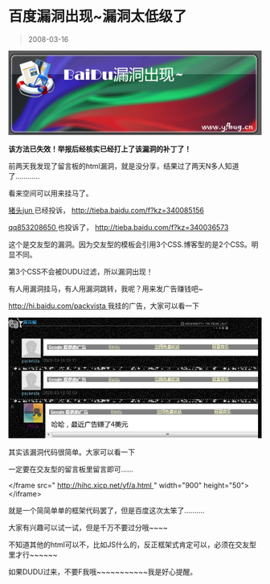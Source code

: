 # 百度漏洞出现~漏洞太低级了 

> 2008-03-16

<div class="pcs-article-content_ptkaiapt4bxy_baiduscarticle" id="detailArticleContent_ptkaiapt4bxy_baiduscarticle">
 <p>
 </p>
 <p>
  <img class="blogimg" small="0" src="images/cba1be3bc5d89bfc929aaedb11d7c777.jpg"/>
 </p>
 <p>
  <strong>
   该方法已失效！举报后经核实已经打上了该漏洞的补丁了！
  </strong>
 </p>
 <p>
  前两天我发现了留言板的html漏洞，就是没分享，结果过了两天N多人知道了............
 </p>
 <p>
  看来空间可以用来挂马了。
 </p>
 <p>
  <u>
   猪头jun
  </u>
  已经投诉，
  <a href="http://tieba.baidu.com/f?kz=340085156">
   http://tieba.baidu.com/f?kz=340085156
  </a>
 </p>
 <p>
  <u>
   qq853208650
  </u>
  也投诉了，
  <a href="http://tieba.baidu.com/f?kz=340036573">
   http://tieba.baidu.com/f?kz=340036573
  </a>
 </p>
 <p>
  这个是交友型的漏洞。因为交友型的模板会引用3个CSS.博客型的是2个CSS。明显不同。
 </p>
 <p>
  第3个CSS不会被DUDU过滤，所以漏洞出现！
 </p>
 <p>
  有人用漏洞挂马，有人用漏洞跳转，我呢？用来发广告赚钱吧~
 </p>
 <p>
  <a href="http://hi.baidu.com/packvista">
   http://hi.baidu.com/packvista
  </a>
  我挂的广告，大家可以看一下
 </p>
 <p>
  <img class="blogimg" small="0" src="images/f3c6d0d4ebed5321f2f0ed7fda02daff.jpg"/>
 </p>
 <p>
  其实该漏洞代码很简单。大家可以看一下
 </p>
 <p>
  一定要在交友型的留言板里留言即可......
 </p>
 <p>
  &lt;/frame src="
  <a href="http://hihc.xicp.net/yf/a.html">
   http://hihc.xicp.net/yf/a.html
  </a>
  " width="900" height="50"&gt;&lt;/iframe&gt;
 </p>
 <p>
  就是一个简简单单的框架代码罢了，但是百度这次太笨了..........
 </p>
 <p>
  大家有兴趣可以试一试，但是千万不要过分哦~~~~
 </p>
 <p>
  不知道其他的html可以不，比如JS什么的，反正框架式肯定可以，必须在交友型里才行~~~~~~
 </p>
 <p>
  如果DUDU过来，不要F我哦~~~~~~~~~~~我是好心提醒。
 </p>
</div>


